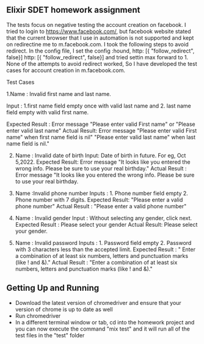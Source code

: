 ## Elixir SDET homework assignment

The tests focus on negative testing the account creation on facebook. I tried to login to https://www.facebook.com/, but facebook website stated that the current browser that I use in automation is not supported and kept on redirectine me to m.facebook.com. I took the following steps to avoid redirect.
In the config file, I set the config :hound, http: [{ "follow_redirect", false}] http: [{ "follow_redirect", false}] and tried settin max forward to 1. None of the attempts to avoid redirect worked, So I have developed the test cases for account creation in m.facebook.com. 

Test Cases

1.Name : Invalid first name and last name.

  Input  : 1.first name field empty once with valid last name and
           2. last name field empty with valid first name.
          
  Expected Result : Error message "Please enter valid First name" or "Please enter valid last name"
  Actual Result:   Error message "Please enter valid First name" when first name field is nil" 
                    "Please enter valid last name" when last name field is  nil."
                    
2. Name : Invalid date of birth 
   Input: Date of birth in future. For eg, Oct 5,2022.
   Expected Result: Error message "It looks like you entered the wrong info. Please be sure to use your real birthday."
   Actual Result : Error message "It looks like you entered the wrong info. Please be sure to use your real birthday.
   
 3. Name :Invalid phone number
    Inputs : 1. Phone number field empty
             2. Phone number with 7 digits.
    Expected Result: "Please enter a valid phone number"
    Actual Result : "Please enter a valid phone number"
    
  4. Name : Invalid gender
     Input : Without selecting any gender, click next.
     Expected Result : Please select your gender
     Actual Result:  Please select your gender.
     
  5. Name : Invalid password
     Inputs : 1. Password field empty
              2. Password with 3 characters less than the accepted limit.
    Expected Result : " Enter a combination of at least six numbers, letters and punctuation marks (like ! and &)."
    Actual Result : "Enter a combination of at least six numbers, letters and punctuation marks (like ! and &)."
    
    
 


## Getting Up and Running

- Download the latest version of chromedriver and ensure that your version of chrome is up to date as well
- Run chromedriver
- In a different terminal window or tab, cd into the homework project and you can now execute the command "mix test" and it will run all of the test files in the "test" folder


